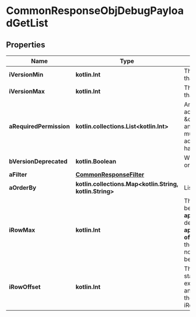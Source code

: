 
# CommonResponseObjDebugPayloadGetList

## Properties
Name | Type | Description | Notes
------------ | ------------- | ------------- | -------------
**iVersionMin** | **kotlin.Int** | The minimum version of the function that can be called | 
**iVersionMax** | **kotlin.Int** | The maximum version of the function that can be called | 
**aRequiredPermission** | **kotlin.collections.List&lt;kotlin.Int&gt;** | An array of permissions required to access this function.  If the value \&quot;0\&quot; is present in the array, anyone can call this function.  You must have one of the permission to access the function. You don&#39;t need to have all of them. | 
**bVersionDeprecated** | **kotlin.Boolean** | Wheter the current route is deprecated or not | 
**aFilter** | [**CommonResponseFilter**](CommonResponseFilter.md) |  | 
**aOrderBy** | **kotlin.collections.Map&lt;kotlin.String, kotlin.String&gt;** | List of available values for *eOrderBy* | 
**iRowMax** | **kotlin.Int** | The maximum numbers of results to be returned.  When the content-type is **application/json** there is an implicit default of 10 000.  When it&#39;s **application/vnd.openxmlformats-officedocument.spreadsheetml.sheet** the is no implicit default so if you do not specify iRowMax, all records will be returned. | 
**iRowOffset** | **kotlin.Int** | The starting element from where to start retrieving the results. For example if you started at iRowOffset&#x3D;0 and asked for iRowMax&#x3D;100, to get the next 100 results, you could specify iRowOffset&#x3D;100&amp;iRowMax&#x3D;100, | 



